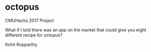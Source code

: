 # octopus
CMUHacks 2017 Project

What if I told there was an app on the market that could give you eight different recipe for octopus?

Kohit Ropparthy
